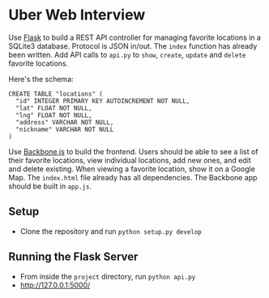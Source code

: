 # Uber Web Interview

Use [Flask](http://flask.pocoo.org/) to build a REST API controller for managing favorite locations in a SQLite3 database. Protocol is JSON in/out. The `index` function has already been written. Add API calls to `api.py` to `show`, `create`, `update` and `delete` favorite locations.

Here's the schema:

    CREATE TABLE "locations" (
      "id" INTEGER PRIMARY KEY AUTOINCREMENT NOT NULL,
      "lat" FLOAT NOT NULL,
      "lng" FLOAT NOT NULL,
      "address" VARCHAR NOT NULL,
      "nickname" VARCHAR NOT NULL
    )

Use [Backbone.js](http://documentcloud.github.com/backbone/) to build the frontend. Users should be able to see a list of their favorite locations, view individual locations, add new ones, and edit and delete existing. When viewing a favorite location, show it on a Google Map. The `index.html` file already has all dependencies. The Backbone app should be built in `app.js`.

## Setup

* Clone the repository and run `python setup.py develop`

## Running the Flask Server

* From inside the `project` directory, run `python api.py`
* http://127.0.0.1:5000/

